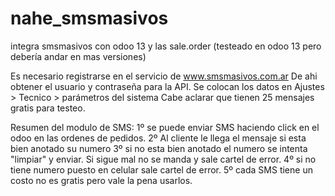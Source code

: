 # nahe_smsmasivos
integra smsmasivos con odoo 13  y las sale.order
(testeado en odoo 13 pero debería andar en mas versiones)

Es necesario registrarse en el servicio de www.smsmasivos.com.ar De ahi obtener el usuario y contraseña para la API.
Se colocan los datos en Ajustes > Tecnico > parámetros del sistema
Cabe aclarar que tienen 25 mensajes gratis para testeo. 

Resumen del modulo de SMS: 
1º se puede enviar SMS haciendo click en el odoo en las ordenes de pedidos. 
2º Al cliente le llega el mensaje si esta bien anotado su numero 
3º si no esta bien anotado el numero se intenta "limpiar" y enviar. Si sigue mal no se manda y sale cartel de error.
4º si no tiene numero puesto en celular sale cartel de error.
5º cada SMS tiene un costo no es gratis pero vale la pena usarlos.
